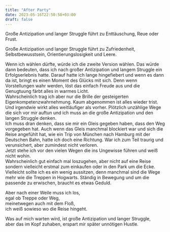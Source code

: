 ```yaml
---
title: "After Party"
date: 2023-05-16T22:50:58+03:00
draft: false
---
```


Große Antizipation und langer Struggle führt zu Enttäuschung, Reue oder Frust. 

Große Antizipation und langer Struggle führt zu Zufriedenheit, Selbstbewusstsein, Orientierungslosigkeit und Leere.  

Wenn ich wählen dürfte, würde ich die zweite Version wählen. Das würde dann bedeuten, dass ich nach großer Antizipation und langem Struggle ein Erfolgserlebnis hatte. 
Darauf hatte ich lange hingefiebert und wenn es dann da ist, bringt es einen Moment des Glücks mit sich. 
Denn wenn Vorstellungen wahr werden, löst das einfach Freude aus und die Genugtuung färbt alles in warmes Licht.  
Wahrscheinlich trag ich aber nur die Brille der gesteigerten Eigenkompetenzwahrnehmung. Kaum abgenommen ist alles wieder trist. Und irgendwie wirkt alles weitläufiger als vorher. Plötzlich unzählige Wege die sich vor mir auftun und ich muss an die große Antizipation und den langen Struggle denken.  
Ich muss dran denken, dass sie mir ein Gleis gegeben haben, dass den Weg vorgegeben hat. Auch wenn das Gleis manchmal blockiert war und sich die Reise angefühlt hat, wie ein Trip von München nach Hamburg mit der Deutschen Bahn, hatte ich doch eine Richtung. War ich zum Teil traurig und verunsichert, aber zumindest nicht verloren.  
Jetzt stehe ich vor den vielen Wegen die ins Ungewisse führen und weiß nicht wohin.  
Wahrscheinlich gut einfach mal loszugehen, aber nicht auf eine Reise sondern vielleicht erstmal zum einkaufen oder in den Park um die Ecke. 
Vielleicht sollte ich es ein wenig aussitzen, denn manchmal sind die Wege mehr wie die Treppen in Hogwarts. Ständig in Bewegung und um die passende zu erwischen, braucht es etwas Geduld. 

Aber nach einer Weile muss ich los,  
egal ob Treppe oder Weg,  
meinetwegen auch mit dem Floß,  
ich weiß sowieso wo die Reise hingeht.

Was auf mich warten wird, ist große Antizipation und langer Struggle,  
aber das im Kopf zuhaben, erspart mir später unnötigen Hustle.